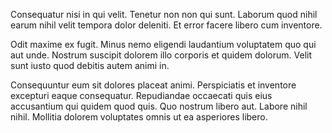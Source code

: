 Consequatur nisi in qui velit. Tenetur non non qui sunt. Laborum quod nihil earum nihil velit tempora dolor deleniti. Et error facere libero cum inventore.
 Odit maxime ex fugit. Minus nemo eligendi laudantium voluptatem quo qui aut unde. Nostrum suscipit dolorem illo corporis et quidem dolorum. Velit sunt iusto quod debitis autem animi in.
 Consequuntur eum sit dolores placeat animi. Perspiciatis et inventore excepturi eaque consequatur. Repudiandae occaecati quis eius accusantium qui quidem quod quis. Quo nostrum libero aut. Labore nihil nihil. Mollitia dolorem voluptates omnis ut ea asperiores libero.